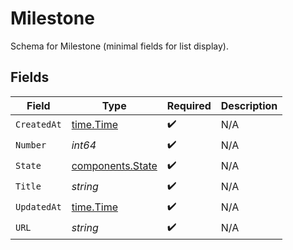 # Milestone

Schema for Milestone (minimal fields for list display).


## Fields

| Field                                                | Type                                                 | Required                                             | Description                                          |
| ---------------------------------------------------- | ---------------------------------------------------- | ---------------------------------------------------- | ---------------------------------------------------- |
| `CreatedAt`                                          | [time.Time](https://pkg.go.dev/time#Time)            | :heavy_check_mark:                                   | N/A                                                  |
| `Number`                                             | *int64*                                              | :heavy_check_mark:                                   | N/A                                                  |
| `State`                                              | [components.State](../../models/components/state.md) | :heavy_check_mark:                                   | N/A                                                  |
| `Title`                                              | *string*                                             | :heavy_check_mark:                                   | N/A                                                  |
| `UpdatedAt`                                          | [time.Time](https://pkg.go.dev/time#Time)            | :heavy_check_mark:                                   | N/A                                                  |
| `URL`                                                | *string*                                             | :heavy_check_mark:                                   | N/A                                                  |